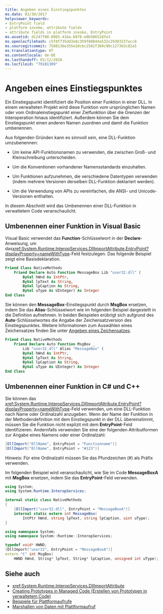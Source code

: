 ```yaml
---
title: Angeben eines Einstiegspunktes
ms.date: 03/30/2017
helpviewer_keywords:
- EntryPoint field
- platform invoke, attribute fields
- attribute fields in platform invoke, EntryPoint
ms.assetid: d1247f08-0965-416a-b978-e0b50652dfe3
ms.openlocfilehash: c5f8f735dd3e8c359f88044a532c29303237acc8
ms.sourcegitcommit: 7588136e355e10cbc2582f389c90c127363c02a5
ms.translationtype: HT
ms.contentlocale: de-DE
ms.lasthandoff: 03/12/2020
ms.locfileid: "79181309"
---
```

# <a name="specifying-an-entry-point"></a>Angeben eines Einstiegspunktes

Ein Einstiegspunkt identifiziert die Position einer Funktion in einer DLL. In einem verwalteten Projekt wird diese Funktion vom ursprünglichen Namen oder vom Ordinaleinstiegspunkt einer Zielfunktion über die Grenzen der Interoperation hinaus identifiziert. Außerdem können Sie dem Einstiegspunkt einen anderen Namen zuordnen und damit die Funktion umbenennen.  
  
 Aus folgenden Gründen kann es sinnvoll sein, eine DLL-Funktion umzubenennen:  
  
- Um keine API-Funktionsnamen zu verwenden, die zwischen Groß- und Kleinschreibung unterscheiden.  
  
- Um die Konventionen vorhandener Namensstandards einzuhalten.  
  
- Um Funktionen aufzunehmen, die verschiedene Datentypen verwenden (indem mehrere Versionen derselben DLL-Funktion deklariert werden).  
  
- Um die Verwendung von APIs zu vereinfachen, die ANSI- und Unicode-Versionen enthalten.  
  
 In diesem Abschnitt wird das Umbenennen einer DLL-Funktion in verwaltetem Code veranschaulicht.  
  
## <a name="renaming-a-function-in-visual-basic"></a>Umbenennen einer Funktion in Visual Basic  

Visual Basic verwendet das **Function**-Schlüsselwort in der **Declare**-Anweisung, um das<xref:System.Runtime.InteropServices.DllImportAttribute.EntryPoint?displayProperty=nameWithType>-Feld festzulegen. Das folgende Beispiel zeigt eine Basisdeklaration.  
  
```vb
Friend Class NativeMethods
    Friend Declare Auto Function MessageBox Lib "user32.dll" (
        ByVal hWnd As IntPtr,
        ByVal lpText As String,
        ByVal lpCaption As String,
        ByVal uType As UInteger) As Integer
End Class
```
  
Sie können den **MessageBox**-Einstiegspunkt durch **MsgBox** ersetzen, indem Sie das **Alias**-Schlüsselwort wie im folgenden Beispiel dargestellt in die Definition aufnehmen. In beiden Beispielen erübrigt sich aufgrund des **Auto**-Schlüsselwortes die Angabe der Zeichensatzversion des Einstiegspunktes. Weitere Informationen zum Auswählen eines Zeichensatzes finden Sie unter [Angeben eines Zeichensatzes](specifying-a-character-set.md).  
  
```vb
Friend Class NativeMethods
    Friend Declare Auto Function MsgBox _
        Lib "user32.dll" Alias "MessageBox" (
        ByVal hWnd As IntPtr,
        ByVal lpText As String,
        ByVal lpCaption As String,
        ByVal uType As UInteger) As Integer
End Class
```
  
## <a name="renaming-a-function-in-c-and-c"></a>Umbenennen einer Funktion in C# und C++  
 Sie können das <xref:System.Runtime.InteropServices.DllImportAttribute.EntryPoint?displayProperty=nameWithType>-Feld verwenden, um eine DLL-Funktion nach Name oder Ordinalzahl anzugeben. Wenn der Name der Funktion in der Methodendefinition mit dem Einstiegspunkt in der DLL übereinstimmt, müssen Sie die Funktion nicht explizit mit dem **EntryPoint**-Feld identifizieren. Andernfalls verwenden Sie eine der folgenden Attributformen zur Angabe eines Namens oder einer Ordinalzahl:  
  
```csharp
[DllImport("DllName", EntryPoint = "Functionname")]
[DllImport("DllName", EntryPoint = "#123")]
```
  
 Hinweis: Für eine Ordinalzahl müssen Sie das Pfundzeichen (#) als Präfix verwenden.  
  
 Im folgenden Beispiel wird veranschaulicht, wie Sie im Code **MessageBoxA** mit **MsgBox** ersetzen, indem Sie das **EntryPoint**-Feld verwenden.  
  
```csharp
using System;
using System.Runtime.InteropServices;

internal static class NativeMethods
{
    [DllImport("user32.dll", EntryPoint = "MessageBoxA")]
    internal static extern int MessageBox(
        IntPtr hWnd, string lpText, string lpCaption, uint uType);
}
```
  
```cpp
using namespace System;
using namespace System::Runtime::InteropServices;

typedef void* HWND;
[DllImport("user32", EntryPoint = "MessageBoxA")]
extern "C" int MsgBox(
    HWND hWnd, String* lpText, String* lpCaption, unsigned int uType);
```
  
## <a name="see-also"></a>Siehe auch

- <xref:System.Runtime.InteropServices.DllImportAttribute>
- [Creating Prototypes in Managed Code (Erstellen von Prototypen in verwaltetem Code)](creating-prototypes-in-managed-code.md)
- [Beispiele für Plattformaufrufe](platform-invoke-examples.md)
- [Marshallen von Daten mit Plattformaufruf](marshaling-data-with-platform-invoke.md)
